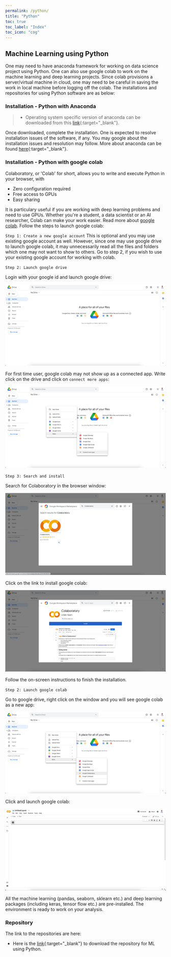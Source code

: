 ```yaml
---
permalink: /python/
title: "Python"
toc: true
toc_label: "Index"
toc_icon: "cog"
---
```


## Machine Learning using Python
One may need to have anaconda framework for working on data science project using Python. One can also use google colab to work on the machine learning and deep learning projects. Since colab provisions a server/virtual machine in cloud, one may need to be careful in saving the work in local machine before logging off the colab. The installations and repositories for using Python software are as below:

### Installation - Python with Anaconda
> * Operating system specific version of anaconda can be downloaded from this [link](https://www.anaconda.com/products/individual){:target="_blank"}.

Once downloaded, complete the installation.  One is expected to resolve installation issues of the software, if any. You may google about the installation issues and resolution may follow. More about anaconda can be found [here](https://docs.anaconda.com){:target="_blank"}.

### Installation - Python with google colab
Colaboratory, or 'Colab' for short, allows you to write and execute Python in your browser, with

* Zero configuration required
* Free access to GPUs
* Easy sharing

It is particulary useful if you are working with deep learning problems and need to use GPUs. Whether you're a student, a data scientist or an AI researcher, Colab can make your work easier. Read more about [google colab](https://colab.research.google.com/notebooks/intro.ipynb?utm_source=scs-index#scrollTo=GJBs_flRovLc). Follow the steps to launch google colab:

`Step 1: Create a new google account`
This is optional and you may use existing google account as well. However, since one may use google drive to launch google colab, it may unnecessarily read all the files and folders which one may not want to show to others. Go to step 2, if you wish to use your existing google account for working with colab.

`Step 2: Launch google drive`

Login with your google id and launch google drive:

![image](/assets/images/google_colab_link1.png)

For first time user, google colab may not show up as a connected app. Write click on the drive and click on `connect more apps`:

![image](/assets/images/google_colab_link2.png)

`Step 3: Search and install`

Search for Colaboratory in the browser window: 

![image](/assets/images/google_colab_link3.png)

Click on the link to install google colab:

![image](/assets/images/google_colab_link4.png)

Follow the on-screen instructions to finish the installation.

`Step 2: Launch google colab`

Go to google drive, right click on the window and you will see google colab as a new app:

![image](/assets/images/google_colab_link7.png)

Click and launch google colab:

![image](/assets/images/google_colab_link8.png)

All the machine learning (pandas, seaborn, sklearn etc.) and deep learning packages (including keras, tensor flow etc.) are pre-installed. The environment is ready to work on your analysis.

### Repository
The link to the repositories are here:

* Here is the [link](https://github.com/rahul235/ML_using_Python/archive/refs/tags/v1.0.zip){:target="_blank"} to download the repository for ML using Python.
